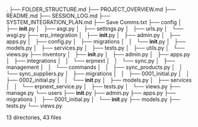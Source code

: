 .
├── FOLDER_STRUCTURE.md
├── PROJECT_OVERVIEW.md
├── README.md
├── SESSION_LOG.md
├── SYSTEM_INTEGRATION_PLAN.md
├── Save Comms.txt
├── config
│   ├── __init__.py
│   ├── asgi.py
│   ├── settings.py
│   ├── urls.py
│   └── wsgi.py
├── erp_integration
│   ├── __init__.py
│   ├── admin.py
│   ├── apps.py
│   ├── config.py
│   ├── migrations
│   │   └── __init__.py
│   ├── models.py
│   ├── services.py
│   ├── tests.py
│   ├── utils.py
│   └── views.py
├── inventory
│   ├── __init__.py
│   ├── admin.py
│   ├── apps.py
│   ├── integrations
│   │   └── erpnext
│   │       └── sync.py
│   ├── management
│   │   └── commands
│   │       ├── sync_products.py
│   │       └── sync_suppliers.py
│   ├── migrations
│   │   ├── 0001_initial.py
│   │   ├── 0002_initial.py
│   │   └── __init__.py
│   ├── models.py
│   ├── services
│   │   └── erpnext_service.py
│   ├── tests.py
│   └── views.py
├── manage.py
└── users
    ├── __init__.py
    ├── admin.py
    ├── apps.py
    ├── migrations
    │   ├── 0001_initial.py
    │   └── __init__.py
    ├── models.py
    ├── tests.py
    └── views.py

13 directories, 43 files
